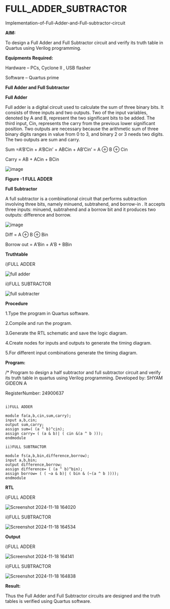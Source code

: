 # FULL_ADDER_SUBTRACTOR

Implementation-of-Full-Adder-and-Full-subtractor-circuit

**AIM:**

To design a Full Adder and Full Subtractor circuit and verify its truth table in Quartus using Verilog programming.

**Equipments Required:**

Hardware – PCs, Cyclone II , USB flasher

Software – Quartus prime

**Full Adder and Full Subtractor**

**Full Adder**

Full adder is a digital circuit used to calculate the sum of three binary bits. It consists of three inputs and two outputs. Two of the input variables, denoted by A and B, represent the two significant bits to be added. The third input, Cin, represents the carry from the previous lower significant position. Two outputs are necessary because the arithmetic sum of three binary digits ranges in value from 0 to 3, and binary 2 or 3 needs two digits. The two outputs are sum and carry.

Sum =A’B’Cin + A’BCin’ + ABCin + AB’Cin’ = A ⊕ B ⊕ Cin 

Carry = AB + ACin + BCin

![image](https://github.com/naavaneetha/FULL_ADDER_SUBTRACTOR/assets/154305477/0f30ba51-5ffb-4198-845f-18e054f675e7)

**Figure -1 FULL ADDER**

**Full Subtractor**

A full subtractor is a combinational circuit that performs subtraction involving three bits, namely minuend, subtrahend, and borrow-in . It accepts three inputs: minuend, subtrahend and a borrow bit and it produces two outputs: difference and borrow.

![image](https://github.com/naavaneetha/FULL_ADDER_SUBTRACTOR/assets/154305477/02b24f51-ab51-4304-9ad6-7b81ffc1ead5)

Diff = A ⊕ B ⊕ Bin 

Borrow out = A'Bin + A'B + BBin

**Truthtable**


i)FULL ADDER


![full adder](https://github.com/user-attachments/assets/9d0e343c-5afb-400d-8cec-3aaa3cdbeea6)


ii)FULL SUBTRACTOR


![full subtracter](https://github.com/user-attachments/assets/99c96acc-7412-4b67-9fd2-b54851f5bc54)

**Procedure**

1.Type the program in Quartus software.

2.Compile and run the program.

3.Generate the RTL schematic and save the logic diagram.

4.Create nodes for inputs and outputs to generate the timing diagram.

5.For different input combinations generate the timing diagram.

**Program:**

/* Program to design a half subtractor and full subtractor circuit and verify its truth table in quartus using Verilog programming.
Developed by: SHYAM GIDEON A

RegisterNumber: 24900637

```

i)FULL ADDER

module fa(a,b,cin,sum,carry);
input a,b,cin;
output sum,carry;
assign sum=( (a ^ b)^cin);
assign carry= ( (a & b)| ( cin &(a ^ b )));
endmodule

ii)FULL SUBTRACTOR

module fs(a,b,bin,difference,borrow);
input a,b,bin;
output difference,borrow;
assign difference= ( (a ^ b)^bin);
assign borrow= ( ( ~a & b)| ( bin & (~(a ^ b ))));
endmodule

```

**RTL**


i)FULL ADDER


![Screenshot 2024-11-18 164020](https://github.com/user-attachments/assets/d8798ed0-d340-498e-9e2c-52b1f8f70179)


ii)FULL SUBTRACTOR


![Screenshot 2024-11-18 164534](https://github.com/user-attachments/assets/e5ed487a-528c-46d7-8dfc-06ae92c5ecf8)

**Output**


i)FULL ADDER


![Screenshot 2024-11-18 164141](https://github.com/user-attachments/assets/a1dd66fd-0588-4d1c-a082-a5bab3f326ba)



ii)FULL SUBTRACTOR


![Screenshot 2024-11-18 164838](https://github.com/user-attachments/assets/bc1c6218-15bf-4341-b249-812e67e134b0)




**Result:**

Thus the Full Adder and Full Subtractor circuits are designed and the truth tables is verified using Quartus software.




